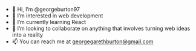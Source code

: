 - 👋 Hi, I’m @georgeburton97
- 👀 I’m interested in web development 
- 🌱 I’m currently learning React  
- 💞️ I’m looking to collaborate on anything that involves turning web ideas into a reality 
- 📫 You can reach me at georgegarethburton@gmail.com


